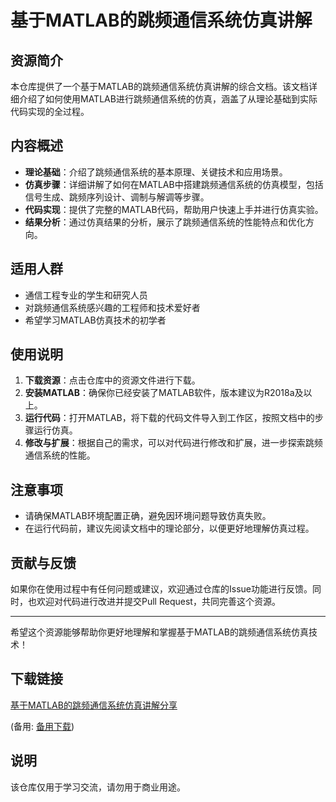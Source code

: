 # 基于MATLAB的跳频通信系统仿真讲解

## 资源简介

本仓库提供了一个基于MATLAB的跳频通信系统仿真讲解的综合文档。该文档详细介绍了如何使用MATLAB进行跳频通信系统的仿真，涵盖了从理论基础到实际代码实现的全过程。

## 内容概述

- **理论基础**：介绍了跳频通信系统的基本原理、关键技术和应用场景。
- **仿真步骤**：详细讲解了如何在MATLAB中搭建跳频通信系统的仿真模型，包括信号生成、跳频序列设计、调制与解调等步骤。
- **代码实现**：提供了完整的MATLAB代码，帮助用户快速上手并进行仿真实验。
- **结果分析**：通过仿真结果的分析，展示了跳频通信系统的性能特点和优化方向。

## 适用人群

- 通信工程专业的学生和研究人员
- 对跳频通信系统感兴趣的工程师和技术爱好者
- 希望学习MATLAB仿真技术的初学者

## 使用说明

1. **下载资源**：点击仓库中的资源文件进行下载。
2. **安装MATLAB**：确保你已经安装了MATLAB软件，版本建议为R2018a及以上。
3. **运行代码**：打开MATLAB，将下载的代码文件导入到工作区，按照文档中的步骤运行仿真。
4. **修改与扩展**：根据自己的需求，可以对代码进行修改和扩展，进一步探索跳频通信系统的性能。

## 注意事项

- 请确保MATLAB环境配置正确，避免因环境问题导致仿真失败。
- 在运行代码前，建议先阅读文档中的理论部分，以便更好地理解仿真过程。

## 贡献与反馈

如果你在使用过程中有任何问题或建议，欢迎通过仓库的Issue功能进行反馈。同时，也欢迎对代码进行改进并提交Pull Request，共同完善这个资源。

---

希望这个资源能够帮助你更好地理解和掌握基于MATLAB的跳频通信系统仿真技术！

## 下载链接
[基于MATLAB的跳频通信系统仿真讲解分享](https://pan.quark.cn/s/30e0448c91c3) 

(备用: [备用下载](https://pan.baidu.com/s/1UQvSJQIYUZ3l53B-xIyfKA?pwd=1234))

## 说明

该仓库仅用于学习交流，请勿用于商业用途。
